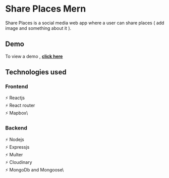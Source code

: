 # Share Places Mern

Share Places is a social media web app where a user can share places ( add image and something about it ). 

## Demo

To view a demo , **[click here](https://shareplace-ui.web.app/)**

## Technologies used

### Frontend
⚡️ Reactjs\
⚡️ React router\
⚡️ Mapbox\

### Backend
⚡️ Nodejs\
⚡️ Expressjs\
⚡️ Multer\
⚡️ Cloudinary\
⚡️ MongoDb and Mongoose\
